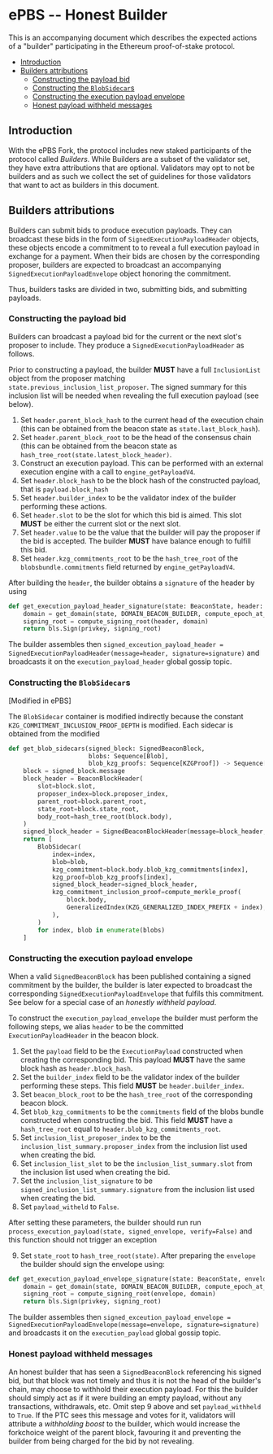 # ePBS -- Honest Builder

This is an accompanying document which describes the expected actions of a "builder" participating in the Ethereum proof-of-stake protocol.

<!-- START doctoc generated TOC please keep comment here to allow auto update -->
<!-- DON'T EDIT THIS SECTION, INSTEAD RE-RUN doctoc TO UPDATE -->

- [Introduction](#introduction)
- [Builders attributions](#builders-attributions)
  - [Constructing the payload bid](#constructing-the-payload-bid)
  - [Constructing the `BlobSidecar`s](#constructing-the-blobsidecars)
  - [Constructing the execution payload envelope](#constructing-the-execution-payload-envelope)
  - [Honest payload withheld messages](#honest-payload-withheld-messages)

<!-- END doctoc generated TOC please keep comment here to allow auto update -->

## Introduction

With the ePBS Fork, the protocol includes new staked participants of the protocol called *Builders*. While Builders are a subset of the validator set, they have extra attributions that are optional. Validators may opt to not be builders and as such we collect the set of guidelines for those validators that want to act as builders in this document. 

## Builders attributions

Builders can submit bids to produce execution payloads. They can broadcast these bids in the form of `SignedExecutionPayloadHeader` objects, these objects encode a commitment to to reveal a full execution payload in exchange for a payment. When their bids are chosen by the corresponding proposer, builders are expected to broadcast an accompanying `SignedExecutionPayloadEnvelope` object honoring the commitment. 

Thus, builders tasks are divided in two, submitting bids, and submitting payloads. 

### Constructing the payload bid

Builders can broadcast a payload bid for the current or the next slot's proposer to include. They produce a `SignedExecutionPayloadHeader` as follows. 

Prior to constructing a payload, the builder **MUST** have a full `InclusionList` object from the proposer matching `state.previous_inclusion_list_proposer`. The signed summary for this inclusion list will be needed when revealing the full execution payload (see below). 
1. Set `header.parent_block_hash` to the current head of the execution chain (this can be obtained from the beacon state as `state.last_block_hash`). 
2. Set `header.parent_block_root` to be the head of the consensus chain (this can be obtained from the beacon state as `hash_tree_root(state.latest_block_header)`. 
3. Construct an execution payload. This can be performed with an external execution engine with a call to `engine_getPayloadV4`. 
4. Set `header.block_hash` to be the block hash of the constructed payload, that is `payload.block_hash` 
5. Set `header.builder_index`  to be the validator index of the builder performing these actions. 
6. Set `header.slot`  to be the slot for which this bid is aimed. This slot **MUST** be either the current slot or the next slot.  
7. Set `header.value` to be the value that the builder will pay the proposer if the bid is accepted. The builder **MUST** have balance enough to fulfill this bid. 
8. Set `header.kzg_commitments_root` to be the `hash_tree_root`  of the `blobsbundle.commitments`  field returned by `engine_getPayloadV4`. 

After building the `header`, the builder obtains a `signature` of the header by using

```python
def get_execution_payload_header_signature(state: BeaconState, header: ExecutionPayloadHeader, privkey: int) -> BLSSignature:
    domain = get_domain(state, DOMAIN_BEACON_BUILDER, compute_epoch_at_slot(header.slot))
    signing_root = compute_signing_root(header, domain)
    return bls.Sign(privkey, signing_root)
```

The builder assembles then `signed_exceution_payload_header = SignedExecutionPayloadHeader(message=header, signature=signature)` and broadcasts it on the `execution_payload_header` global gossip topic. 

### Constructing the `BlobSidecar`s

[Modified in ePBS]

The `BlobSidecar` container is modified indirectly because the constant `KZG_COMMITMENT_INCLUSION_PROOF_DEPTH` is modified. Each sidecar is obtained from the modified 

```python
def get_blob_sidecars(signed_block: SignedBeaconBlock,
                      blobs: Sequence[Blob],
                      blob_kzg_proofs: Sequence[KZGProof]) -> Sequence[BlobSidecar]:
    block = signed_block.message
    block_header = BeaconBlockHeader(
        slot=block.slot,
        proposer_index=block.proposer_index,
        parent_root=block.parent_root,
        state_root=block.state_root,
        body_root=hash_tree_root(block.body),
    )
    signed_block_header = SignedBeaconBlockHeader(message=block_header, signature=signed_block.signature)
    return [
        BlobSidecar(
            index=index,
            blob=blob,
            kzg_commitment=block.body.blob_kzg_commitments[index],
            kzg_proof=blob_kzg_proofs[index],
            signed_block_header=signed_block_header,
            kzg_commitment_inclusion_proof=compute_merkle_proof(
                block.body,
                GeneralizedIndex(KZG_GENERALIZED_INDEX_PREFIX + index),
            ),
        )
        for index, blob in enumerate(blobs)
    ]
```

### Constructing the execution payload envelope

When a valid `SignedBeaconBlock`  has been published containing a signed commitment by the builder, the builder is later expected to broadcast the corresponding `SignedExecutionPayloadEnvelope`  that fulfils this commitment. See below for a special case of an *honestly withheld payload*. 

To construct the `execution_payload_envelope` the builder must perform the following steps, we alias `header` to be the committed `ExecutionPayloadHeader` in the beacon block. 

1. Set the `payload` field to be the `ExecutionPayload`  constructed when creating the corresponding bid. This payload **MUST** have the same block hash as `header.block_hash`. 
2. Set the `builder_index`  field to be the validator index of the builder performing these steps. This field **MUST** be `header.builder_index`. 
3. Set `beacon_block_root` to be the `hash_tree_root` of the corresponding beacon block.
4. Set `blob_kzg_commitments`  to be the `commitments`  field of the blobs bundle constructed when constructing the bid. This field **MUST** have a `hash_tree_root` equal to `header.blob_kzg_commitments_root`.
5. Set `inclusion_list_proposer_index` to be the `inclusion_list_summary.proposer_index` from the inclusion list used when creating the bid. 
6. Set `inclusion_list_slot` to be the `inclusion_list_summary.slot` from the inclusion list used when creating the bid.
7. Set the `inclusion_list_signature` to be `signed_inclusion_list_summary.signature` from the inclusion list used when creating the bid. 
8. Set `payload_witheld` to `False`.

After setting these parameters, the builder should run run `process_execution_payload(state, signed_envelope, verify=False)` and this function should not trigger an exception

9. Set `state_root` to `hash_tree_root(state)`. 
After preparing the `envelope` the builder should sign the envelope using:
```python
def get_execution_payload_envelope_signature(state: BeaconState, envelope: ExecutionPayloadEnvelope, privkey: int) -> BLSSignature:
    domain = get_domain(state, DOMAIN_BEACON_BUILDER, compute_epoch_at_slot(state.slot))
    signing_root = compute_signing_root(envelope, domain)
    return bls.Sign(privkey, signing_root)
```
The builder assembles then `signed_exceution_payload_envelope = SignedExecutionPayloadEnvelope(message=envelope, signature=signature)` and broadcasts it on the `execution_payload` global gossip topic. 

### Honest payload withheld messages

An honest builder that has seen a `SignedBeaconBlock` referencing his signed bid, but that block was not timely and thus it is not the head of the builder's chain, may choose to withhold their execution payload. For this the builder should simply act as if it were building an empty payload, without any transactions, withdrawals, etc. Omit step 9 above and set `payload_withheld` to `True`. If the PTC sees this message and votes for it, validators will attribute a *withholding boost* to the builder, which would increase the forkchoice weight of the parent block, favouring it and preventing the builder from being charged for the bid by not revealing. 
